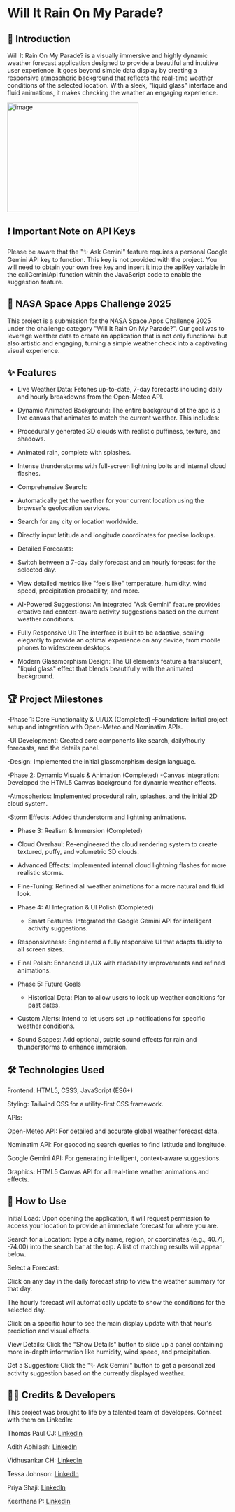 # Will It Rain On My Parade?
## 📖 Introduction
Will It Rain On My Parade? is a visually immersive and highly dynamic weather forecast application designed to provide a beautiful and intuitive user experience. It goes beyond simple data display by creating a responsive atmospheric background that reflects the real-time weather conditions of the selected location. With a sleek, "liquid glass" interface and fluid animations, it makes checking the weather an engaging experience.

<img width="300" height="250" alt="image" src="https://github.com/user-attachments/assets/f0f3138f-f026-46d0-bb9b-01b72db3b291" />


## ❗️ Important Note on API Keys
Please be aware that the "✨ Ask Gemini" feature requires a personal Google Gemini API key to function. This key is not provided with the project. You will need to obtain your own free key and insert it into the apiKey variable in the callGeminiApi function within the JavaScript code to enable the suggestion feature.

## 🚀 NASA Space Apps Challenge 2025
This project is a submission for the NASA Space Apps Challenge 2025 under the challenge category "Will It Rain On My Parade?". Our goal was to leverage weather data to create an application that is not only functional but also artistic and engaging, turning a simple weather check into a captivating visual experience.
 
## ✨ Features
- Live Weather Data: Fetches up-to-date, 7-day forecasts including daily and hourly breakdowns from the Open-Meteo API.

- Dynamic Animated Background: The entire background of the app is a live canvas that animates to match the current weather. This includes:

- Procedurally generated 3D clouds with realistic puffiness, texture, and shadows.

- Animated rain, complete with splashes.

- Intense thunderstorms with full-screen lightning bolts and internal cloud flashes.

- Comprehensive Search:

- Automatically get the weather for your current location using the browser's geolocation services.

- Search for any city or location worldwide.

- Directly input latitude and longitude coordinates for precise lookups.

- Detailed Forecasts:

- Switch between a 7-day daily forecast and an hourly forecast for the selected day.

- View detailed metrics like "feels like" temperature, humidity, wind speed, precipitation probability, and more.

- AI-Powered Suggestions: An integrated "Ask Gemini" feature provides creative and context-aware activity suggestions based on the current weather conditions.

- Fully Responsive UI: The interface is built to be adaptive, scaling elegantly to provide an optimal experience on any device, from mobile phones to widescreen desktops.

- Modern Glassmorphism Design: The UI elements feature a translucent, "liquid glass" effect that blends beautifully with the animated background.

## 🏆 Project Milestones
-Phase 1: Core Functionality & UI/UX (Completed)
 -Foundation: Initial project setup and integration with Open-Meteo and Nominatim APIs.

 -UI Development: Created core components like search, daily/hourly forecasts, and the details panel.

 -Design: Implemented the initial glassmorphism design language.

-Phase 2: Dynamic Visuals & Animation (Completed)
 -Canvas Integration: Developed the HTML5 Canvas background for dynamic weather effects.

 -Atmospherics: Implemented procedural rain, splashes, and the initial 2D cloud system.

 -Storm Effects: Added thunderstorm and lightning animations.

- Phase 3: Realism & Immersion (Completed)
- Cloud Overhaul: Re-engineered the cloud rendering system to create textured, puffy, and volumetric 3D clouds.

 - Advanced Effects: Implemented internal cloud lightning flashes for more realistic storms.

  - Fine-Tuning: Refined all weather animations for a more natural and fluid look.

- Phase 4: AI Integration & UI Polish (Completed)
  - Smart Features: Integrated the Google Gemini API for intelligent activity suggestions.

 - Responsiveness: Engineered a fully responsive UI that adapts fluidly to all screen sizes.

 - Final Polish: Enhanced UI/UX with readability improvements and refined animations.

- Phase 5: Future Goals
  - Historical Data: Plan to allow users to look up weather conditions for past dates.

 - Custom Alerts: Intend to let users set up notifications for specific weather conditions.

 - Sound Scapes: Add optional, subtle sound effects for rain and thunderstorms to enhance immersion.

## 🛠️ Technologies Used
Frontend: HTML5, CSS3, JavaScript (ES6+)

Styling: Tailwind CSS for a utility-first CSS framework.

APIs:

Open-Meteo API: For detailed and accurate global weather forecast data.

Nominatim API: For geocoding search queries to find latitude and longitude.

Google Gemini API: For generating intelligent, context-aware suggestions.

Graphics: HTML5 Canvas API for all real-time weather animations and effects.

## 🚀 How to Use
Initial Load: Upon opening the application, it will request permission to access your location to provide an immediate forecast for where you are.

Search for a Location: Type a city name, region, or coordinates (e.g., 40.71, -74.00) into the search bar at the top. A list of matching results will appear below.

Select a Forecast:

Click on any day in the daily forecast strip to view the weather summary for that day.

The hourly forecast will automatically update to show the conditions for the selected day.

Click on a specific hour to see the main display update with that hour's prediction and visual effects.

View Details: Click the "Show Details" button to slide up a panel containing more in-depth information like humidity, wind speed, and precipitation.

Get a Suggestion: Click the "✨ Ask Gemini" button to get a personalized activity suggestion based on the currently displayed weather.

## 🧑‍💻 Credits & Developers
This project was brought to life by a talented team of developers. Connect with them on LinkedIn:

Thomas Paul CJ: [LinkedIn](https://www.linkedin.com/in/thomaspaulcj/)

Adith Abhilash: [LinkedIn](https://www.linkedin.com/in/adithabhilash/)

Vidhusankar CH: [LinkedIn](https://www.linkedin.com/in/vidhusankar-c-h-a68716248/)

Tessa Johnson: [LinkedIn](https://www.linkedin.com/in/tessajohnson01/)

Priya Shaji: [LinkedIn](https://www.linkedin.com/in/priyashaji/)

Keerthana P: [LinkedIn](https://www.linkedin.com/in/keerthanapadmakumar/)
